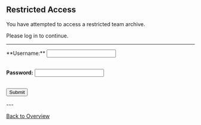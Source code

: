 ## Restricted Access

You have attempted to access a restricted team archive.

Please log in to continue.

---
<form method="post" action="./login.md">
**Username:** <input type="text"><br><br>

**Password:** <input type="password"><br><br>

<input type="submit">
</form>
---

[Back to Overview](./README.md)


